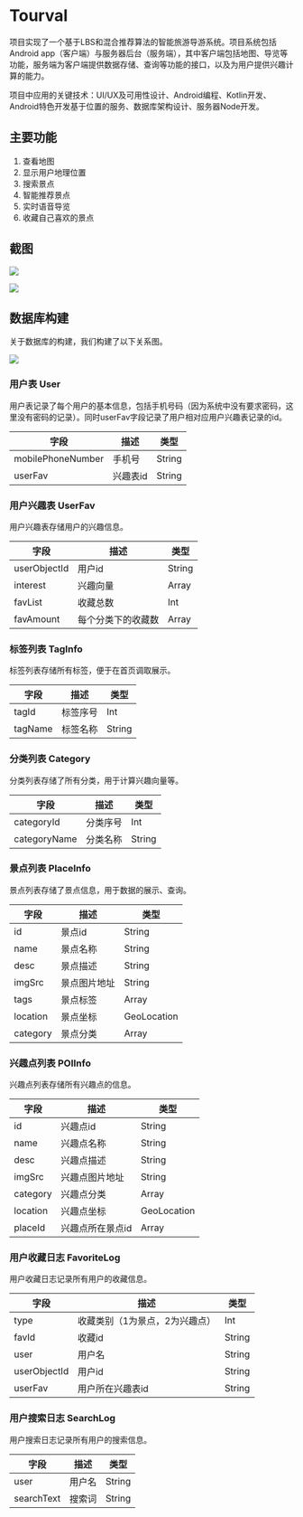 # Tourval
项目实现了一个基于LBS和混合推荐算法的智能旅游导游系统。项目系统包括Android app（客户端）与服务器后台（服务端），其中客户端包括地图、导览等功能，服务端为客户端提供数据存储、查询等功能的接口，以及为用户提供兴趣计算的能力。

项目中应用的关键技术：UI/UX及可用性设计、Android编程、Kotlin开发、Android特色开发基于位置的服务、数据库架构设计、服务器Node开发。



## 主要功能

1. 查看地图
2. 显示用户地理位置
3. 搜索景点
4. 智能推荐景点
5. 实时语音导览
6. 收藏自己喜欢的景点



## 截图

![](http://ostfcwjy3.bkt.clouddn.com/18-6-14/59704928.jpg)

![](http://ostfcwjy3.bkt.clouddn.com/18-6-14/74724950.jpg)



## 数据库构建

关于数据库的构建，我们构建了以下关系图。

![](http://ostfcwjy3.bkt.clouddn.com/18-6-14/71189005.jpg)

### 用户表 User

用户表记录了每个用户的基本信息，包括手机号码（因为系统中没有要求密码，这里没有密码的记录）。同时userFav字段记录了用户相对应用户兴趣表记录的id。

| 字段              | 描述     | 类型   |
| ----------------- | -------- | ------ |
| mobilePhoneNumber | 手机号   | String |
| userFav           | 兴趣表id | String |

### 用户兴趣表 UserFav

用户兴趣表存储用户的兴趣信息。

| 字段         | 描述               | 类型   |
| ------------ | ------------------ | ------ |
| userObjectId | 用户id             | String |
| interest     | 兴趣向量           | Array  |
| favList      | 收藏总数           | Int    |
| favAmount    | 每个分类下的收藏数 | Array  |

### 标签列表 TagInfo

标签列表存储所有标签，便于在首页调取展示。

| 字段    | 描述     | 类型   |
| ------- | -------- | ------ |
| tagId   | 标签序号 | Int    |
| tagName | 标签名称 | String |

### 分类列表 Category

分类列表存储了所有分类，用于计算兴趣向量等。

| 字段         | 描述     | 类型   |
| ------------ | -------- | ------ |
| categoryId   | 分类序号 | Int    |
| categoryName | 分类名称 | String |

### 景点列表 PlaceInfo

景点列表存储了景点信息，用于数据的展示、查询。

| 字段     | 描述         | 类型        |
| -------- | ------------ | ----------- |
| id       | 景点id       | String      |
| name     | 景点名称     | String      |
| desc     | 景点描述     | String      |
| imgSrc   | 景点图片地址 | String      |
| tags     | 景点标签     | Array       |
| location | 景点坐标     | GeoLocation |
| category | 景点分类     | Array       |

### 兴趣点列表 POIInfo

兴趣点列表存储所有兴趣点的信息。

| 字段     | 描述             | 类型        |
| -------- | ---------------- | ----------- |
| id       | 兴趣点id         | String      |
| name     | 兴趣点名称       | String      |
| desc     | 兴趣点描述       | String      |
| imgSrc   | 兴趣点图片地址   | String      |
| category | 兴趣点分类       | Array       |
| location | 兴趣点坐标       | GeoLocation |
| placeId  | 兴趣点所在景点id | Array       |

### 用户收藏日志 FavoriteLog

用户收藏日志记录所有用户的收藏信息。

| 字段         | 描述                           | 类型   |
| ------------ | ------------------------------ | ------ |
| type         | 收藏类别（1为景点，2为兴趣点） | Int    |
| favId        | 收藏id                         | String |
| user         | 用户名                         | String |
| userObjectId | 用户id                         | String |
| userFav      | 用户所在兴趣表id               | String |

### 用户搜索日志 SearchLog

用户搜索日志记录所有用户的搜索信息。

| 字段       | 描述   | 类型   |
| ---------- | ------ | ------ |
| user       | 用户名 | String |
| searchText | 搜索词 | String |